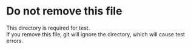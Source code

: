 # Do not remove this file

This directory is required for test.  
If you remove this file, git will ignore the directory, which will cause test errors.